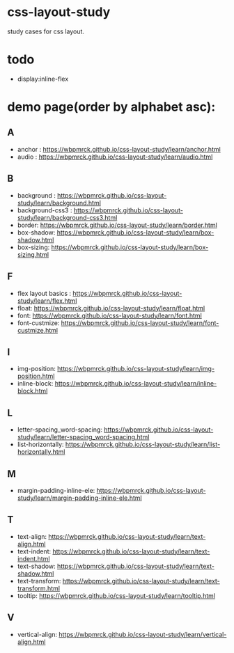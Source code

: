 # css-layout-study
study cases for css layout.

# todo

* display:inline-flex

# demo page(order by alphabet asc):

## A
* anchor : https://wbpmrck.github.io/css-layout-study/learn/anchor.html
* audio : https://wbpmrck.github.io/css-layout-study/learn/audio.html

## B
* background : https://wbpmrck.github.io/css-layout-study/learn/background.html
* background-css3 : https://wbpmrck.github.io/css-layout-study/learn/background-css3.html
* border: https://wbpmrck.github.io/css-layout-study/learn/border.html
* box-shadow: https://wbpmrck.github.io/css-layout-study/learn/box-shadow.html
* box-sizing: https://wbpmrck.github.io/css-layout-study/learn/box-sizing.html

## F
* flex layout basics : https://wbpmrck.github.io/css-layout-study/learn/flex.html
* float: https://wbpmrck.github.io/css-layout-study/learn/float.html
* font: https://wbpmrck.github.io/css-layout-study/learn/font.html
* font-custmize: https://wbpmrck.github.io/css-layout-study/learn/font-custmize.html

## I
* img-position: https://wbpmrck.github.io/css-layout-study/learn/img-position.html
* inline-block: https://wbpmrck.github.io/css-layout-study/learn/inline-block.html


## L
* letter-spacing_word-spacing: https://wbpmrck.github.io/css-layout-study/learn/letter-spacing_word-spacing.html
* list-horizontally: https://wbpmrck.github.io/css-layout-study/learn/list-horizontally.html


## M
* margin-padding-inline-ele: https://wbpmrck.github.io/css-layout-study/learn/margin-padding-inline-ele.html

## T
* text-align: https://wbpmrck.github.io/css-layout-study/learn/text-align.html
* text-indent: https://wbpmrck.github.io/css-layout-study/learn/text-indent.html
* text-shadow: https://wbpmrck.github.io/css-layout-study/learn/text-shadow.html
* text-transform: https://wbpmrck.github.io/css-layout-study/learn/text-transform.html
* tooltip: https://wbpmrck.github.io/css-layout-study/learn/tooltip.html


## V
* vertical-align: https://wbpmrck.github.io/css-layout-study/learn/vertical-align.html
